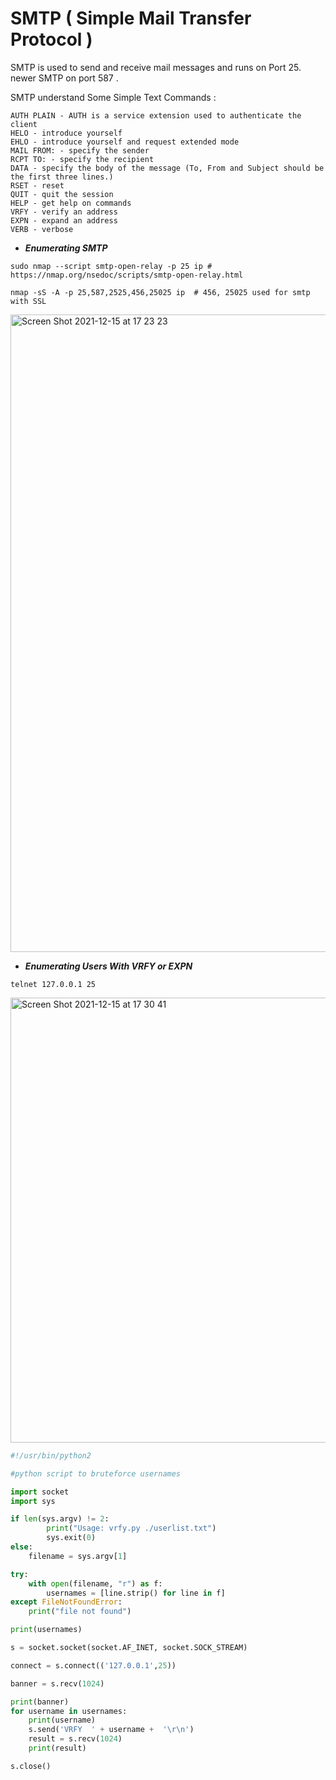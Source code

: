 # SMTP ( Simple Mail Transfer Protocol ) 

SMTP is used to send and receive mail messages and runs on Port 25. newer SMTP on port 587 . 

SMTP understand Some Simple Text Commands :  

    AUTH PLAIN - AUTH is a service extension used to authenticate the client
    HELO - introduce yourself
    EHLO - introduce yourself and request extended mode
    MAIL FROM: - specify the sender
    RCPT TO: - specify the recipient
    DATA - specify the body of the message (To, From and Subject should be the first three lines.)
    RSET - reset
    QUIT - quit the session
    HELP - get help on commands
    VRFY - verify an address
    EXPN - expand an address
    VERB - verbose
    
* ***Enumerating SMTP***

```shell
sudo nmap --script smtp-open-relay -p 25 ip # https://nmap.org/nsedoc/scripts/smtp-open-relay.html 

``` 

```shell
nmap -sS -A -p 25,587,2525,456,25025 ip  # 456, 25025 used for smtp with SSL

```
<img width="1020" alt="Screen Shot 2021-12-15 at 17 23 23" src="https://user-images.githubusercontent.com/92652606/146224892-13722add-0da9-408a-b659-ad671eb87ba7.png">

* ***Enumerating Users With VRFY or EXPN***

```shell
telnet 127.0.0.1 25

```
<img width="712" alt="Screen Shot 2021-12-15 at 17 30 41" src="https://user-images.githubusercontent.com/92652606/146225924-faa1bf12-1d79-4fa0-baa6-2d307acb214d.png">

```python 
#!/usr/bin/python2

#python script to bruteforce usernames

import socket
import sys

if len(sys.argv) != 2:
        print("Usage: vrfy.py ./userlist.txt")
        sys.exit(0)
else:
    filename = sys.argv[1]

try:
    with open(filename, "r") as f:
        usernames = [line.strip() for line in f]
except FileNotFoundError:
    print("file not found")

print(usernames)

s = socket.socket(socket.AF_INET, socket.SOCK_STREAM)

connect = s.connect(('127.0.0.1',25))

banner = s.recv(1024)

print(banner)
for username in usernames:
    print(username)
    s.send('VRFY  ' + username +  '\r\n')
    result = s.recv(1024)
    print(result)

s.close()
```


